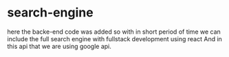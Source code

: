 # search-engine
 here the backe-end code was added so with in short period of time we can include the full search engine with fullstack development using react
 And in this api that we are using google api.
